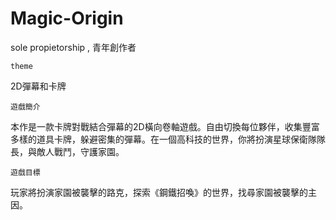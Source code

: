 # Magic-Origin
 sole propietorship , 青年創作者
 
    theme
2D彈幕和卡牌

    遊戲簡介
本作是一款卡牌對戰結合彈幕的2D橫向卷軸遊戲。自由切換每位夥伴，收集豐富多樣的道具卡牌，躲避密集的彈幕。在一個高科技的世界，你將扮演星球保衛隊隊長，與敵人戰鬥，守護家園。

    遊戲目標
玩家將扮演家園被襲擊的路克，探索《鋼鐵招喚》的世界，找尋家園被襲擊的主因。



